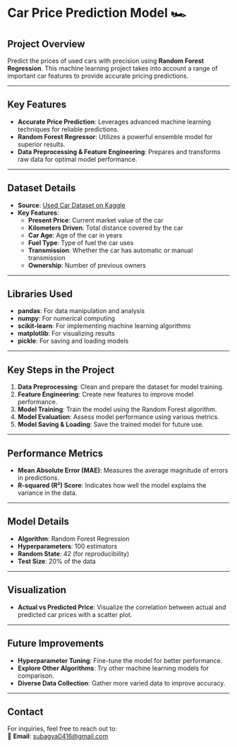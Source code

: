 # **Car Price Prediction Model 🏎️**

## **Project Overview**
Predict the prices of used cars with precision using **Random Forest Regression**. This machine learning project takes into account a range of important car features to provide accurate pricing predictions.

---

## **Key Features**
- **Accurate Price Prediction**: Leverages advanced machine learning techniques for reliable predictions.
- **Random Forest Regressor**: Utilizes a powerful ensemble model for superior results.
- **Data Preprocessing & Feature Engineering**: Prepares and transforms raw data for optimal model performance.

---

## **Dataset Details**
- **Source**: [Used Car Dataset on Kaggle](https://www.kaggle.com/datasets/vijayaadithyanvg/car-price-predictionused-cars)
- **Key Features**:
  - **Present Price**: Current market value of the car
  - **Kilometers Driven**: Total distance covered by the car
  - **Car Age**: Age of the car in years
  - **Fuel Type**: Type of fuel the car uses
  - **Transmission**: Whether the car has automatic or manual transmission
  - **Ownership**: Number of previous owners

---

## **Libraries Used** 
- **pandas**: For data manipulation and analysis
- **numpy**: For numerical computing
- **scikit-learn**: For implementing machine learning algorithms
- **matplotlib**: For visualizing results
- **pickle**: For saving and loading models

---

## **Key Steps in the Project**
1. **Data Preprocessing**: Clean and prepare the dataset for model training.
2. **Feature Engineering**: Create new features to improve model performance.
3. **Model Training**: Train the model using the Random Forest algorithm.
4. **Model Evaluation**: Assess model performance using various metrics.
5. **Model Saving & Loading**: Save the trained model for future use.

---

## **Performance Metrics**
- **Mean Absolute Error (MAE)**: Measures the average magnitude of errors in predictions.
- **R-squared (R²) Score**: Indicates how well the model explains the variance in the data.

---

## **Model Details**
- **Algorithm**: Random Forest Regression
- **Hyperparameters**: 100 estimators
- **Random State**: 42 (for reproducibility)
- **Test Size**: 20% of the data

---

## **Visualization**
- **Actual vs Predicted Price**: Visualize the correlation between actual and predicted car prices with a scatter plot.

---

## **Future Improvements**
- **Hyperparameter Tuning**: Fine-tune the model for better performance.
- **Explore Other Algorithms**: Try other machine learning models for comparison.
- **Diverse Data Collection**: Gather more varied data to improve accuracy.

---

## **Contact**
For inquiries, feel free to reach out to:  
📧 **Email**: [subagya0416@gmail.com](mailto:subagya0416@gmail.com)
